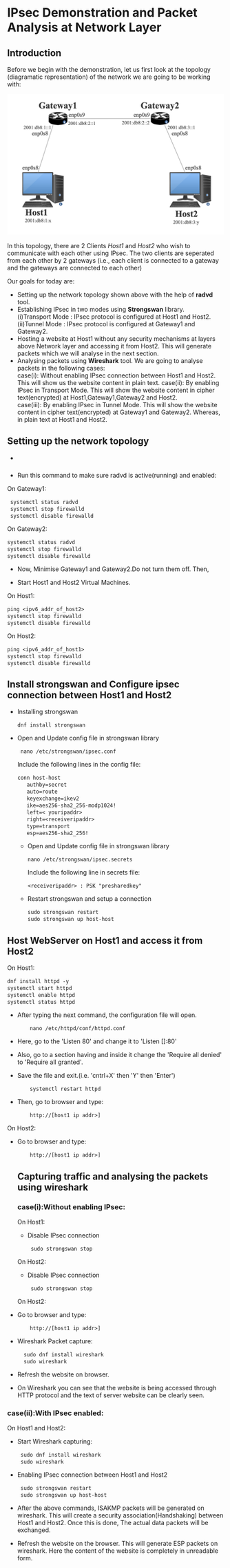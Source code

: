 # IPsec Demonstration and Packet Analysis at Network Layer
## Introduction
Before we begin with the demonstration, let us first look at the topology (diagramatic representation) of the network we are going to be working with:

![Network Topology Image](/IPSec/images/Topologyv2.png)

In this topology, there are 2 Clients *Host1* and *Host2* who wish to communicate with each other using IPsec. The two clients are seperated from each other by 2 gateways (i.e., each client is connected to a gateway and the gateways are connected to each other)

Our goals for today are:
- Setting up the network topology shown above with the help of **radvd** tool. 
- Establishing IPsec in two modes using **Strongswan** library.    
    (i)Transport Mode : IPsec protocol is configured at Host1 and Host2.    
    (ii)Tunnel Mode : IPsec protocol is configured at Gateway1 and Gateway2.    
- Hosting a website at Host1 without any security mechanisms at layers above Network layer and accessing it from Host2. This will generate packets which we will analyse in the next section.
- Analysing packets using **Wireshark** tool. We are going to analyse packets in the following cases:    
     case(i): Without enabling IPsec connection between Host1 and Host2. This will show us the website content in plain text.
     case(ii): By enabling IPsec in Transport Mode. This will show the website content in cipher text(encrypted) at Host1,Gateway1,Gateway2 and Host2.      
     case(iii): By enabling IPsec in Tunnel Mode. This will show the website content in cipher text(encrypted) at Gateway1 and Gateway2. Whereas, in plain text at Host1 and Host2.

  
  
## Setting up the network topology
-  

###    
- Run this command to make sure radvd is active(running) and enabled:  

On Gateway1:    

     systemctl status radvd  
     systemctl stop firewalld  
     systemctl disable firewalld  

 
On Gateway2:  
   
    systemctl status radvd  
    systemctl stop firewalld 
    systemctl disable firewalld


- Now, Minimise Gateway1 and Gateway2.Do not turn them off. Then,  

- Start Host1 and Host2 Virtual Machines.  

On Host1:
   
    ping <ipv6_addr_of_host2>    
    systemctl stop firewalld  
    systemctl disable firewalld  

On Host2:   

    ping <ipv6_addr_of_host1>  
    systemctl stop firewalld  
    systemctl disable firewalld  

## Install strongswan and Configure ipsec connection between Host1 and Host2

- Installing strongswan

      dnf install strongswan  

- Open and Update config file in strongswan library  

       nano /etc/strongswan/ipsec.conf  

  Include the following lines in the config file:  

      conn host-host  
         authby=secret  
         auto=route  
         keyexchange=ikev2  
         ike=aes256-sha2_256-modp1024!  
         left=< youripaddr>  
         right=<receiveripaddr>  
         type=transport  
         esp=aes256-sha2_256!  
  
  - Open and Update config file in strongswan library  

        nano /etc/strongswan/ipsec.secrets  

    Include the following line in secrets file:  

        <receiveripaddr> : PSK "presharedkey"  

  - Restart strongswan and setup a connection  
  
        sudo strongswan restart  
        sudo strongswan up host-host  
             
## Host WebServer on Host1 and access it from Host2
  On Host1:   

    dnf install httpd -y  
    systemctl start httpd  
    systemctl enable httpd  
    systemctl status httpd  

- After typing the next command, the configuration file will open.  

          nano /etc/httpd/conf/httpd.conf  

- Here, go to the 'Listen 80' and change it to 'Listen [<youripaddr>]:80'

  
- Also, go to a section having <Directory></Directory> and inside it change the 'Require all denied' to 'Require all granted'.  
- Save the file and exit.(i.e. 'cntrl+X' then 'Y' then 'Enter')  

          systemctl restart httpd  

- Then, go to browser and type:  

          http://[host1 ip addr>]  

On Host2:   
- Go to browser and type:  
          
          http://[host1 ip addr>]  



  ## Capturing traffic and analysing the packets using wireshark
  ### case(i):Without enabling IPsec:

  On Host1:
  - Disable IPsec connection

         sudo strongswan stop
    
  On Host2:
  - Disable IPsec connection

         sudo strongswan stop

  On Host2:   
- Go to browser and type:  
          
          http://[host1 ip addr>]

- Wireshark Packet capture:

        sudo dnf install wireshark
        sudo wireshark

- Refresh the website on browser.
- On Wireshark you can see that the website is being accessed through HTTP protocol and the text of server website can be clearly seen.

### case(ii):With IPsec enabled:

On Host1 and Host2: 
- Start Wireshark capturing:
 
       sudo dnf install wireshark
       sudo wireshark
  
- Enabling IPsec connection between Host1 and Host2

       sudo strongswan restart
       sudo strongswan up host-host

- After the above commands, ISAKMP packets will be generated on wireshark. This will create a security association(Handshaking) between Host1 and Host2. Once this is done, The actual data packets will be exchanged.
- Refresh the website on the browser. This will generate ESP packets on wireshark. Here the content of the website is completely in unreadable form.









